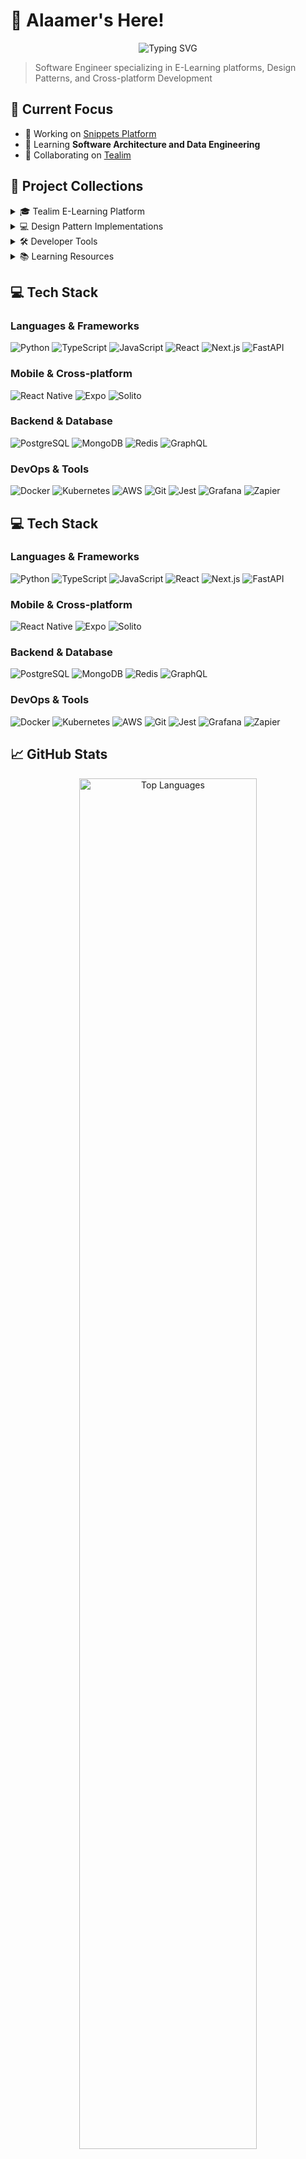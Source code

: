# 👋 Alaamer's Here!

<div align="center">
  <img src="https://readme-typing-svg.demolab.com?font=Fira+Code&weight=600&size=28&duration=3000&pause=1000&color=FF2ECD&center=true&vCenter=true&random=false&width=435&lines=Hi+%F0%9F%91%8B%2C+I'm+Amr+Mohamed;Full-Stack+Developer;Software+Architect;E-Learning+Enthusiast" alt="Typing SVG" />
</div>

> Software Engineer specializing in E-Learning platforms, Design Patterns, and Cross-platform Development

## 🎯 Current Focus
- 🔭 Working on [Snippets Platform](https://github.com/alaamer12/snippets-frontend)
- 🌱 Learning **Software Architecture and Data Engineering**
- 🤝 Collaborating on [Tealim](https://github.com/alaamer12/tealim-app)

## 📂 Project Collections

<details>
<summary>🎓 Tealim E-Learning Platform</summary>

- [tealim](https://github.com/alaamer12/tealim) - Core platform
- [tealim-frontend](https://github.com/alaamer12/tealimFrontend) - Web interface
- [tealim-app](https://github.com/alaamer12/tealim-app) - Mobile application
- [tealim-backend](https://github.com/alaamer12/tealim-backend) - Backend services
</details>

<details>
<summary>💻 Design Pattern Implementations</summary>

**Creational**
- [builder-pattern](https://github.com/alaamer12/builder_pattern_t) - Step-by-step object construction
- [factory-pattern](https://github.com/alaamer12/factory_pattern_t) - Object creation methods
- [abstract-factory](https://github.com/alaamer12/abstract_factory) - Family of related objects
- [prototype-pattern](https://github.com/alaamer12/prototype_pattern) - Object cloning
- [singleton-pattern](https://github.com/alaamer12/singleton_t) - Single instance objects

**Structural**
- [adapter-pattern](https://github.com/alaamer12/adapter_pattern_t) - Interface adaptation
- [bridge-pattern](https://github.com/alaamer12/bridge_pattern) - Implementation separation
- [composite-pattern](https://github.com/alaamer12/composite) - Tree structures
- [decorator-pattern](https://github.com/alaamer12/decorator_pattern) - Dynamic functionality
- [facade-pattern](https://github.com/alaamer12/facade) - Simplified interface
</details>

<details>
<summary>🛠️ Developer Tools</summary>

- [compressit](https://github.com/alaamer12/compressit) - File compression utility
- [DailyLogger](https://github.com/alaamer12/DailyLogger) - Activity tracking
- [probackuper](https://github.com/alaamer12/probackuper) - Backup solution
- [logsys](https://github.com/alaamer12/logsys) - Secure logging
- [improcess](https://github.com/alaamer12/improcess) - Image processing
</details>

<details>
<summary>📚 Learning Resources</summary>

- [fastapi_t](https://github.com/alaamer12/fastapi_t) - FastAPI tutorials
- [clean_code_t](https://github.com/alaamer12/clean_code_t) - Clean code practices
- [dsa_t](https://github.com/alaamer12/dsa_t) - Data Structures & Algorithms
- [cloud_service_t](https://github.com/alaamer12/cloud_service_t) - Cloud services
</details>

## 💻 Tech Stack

### Languages & Frameworks
![Python](https://img.shields.io/badge/-Python-3776AB?style=flat-square&logo=Python&logoColor=white)
![TypeScript](https://img.shields.io/badge/-TypeScript-007ACC?style=flat-square&logo=typescript&logoColor=white)
![JavaScript](https://img.shields.io/badge/-JavaScript-F7DF1E?style=flat-square&logo=javascript&logoColor=black)
![React](https://img.shields.io/badge/-React-61DAFB?style=flat-square&logo=react&logoColor=black)
![Next.js](https://img.shields.io/badge/-Next.js-000000?style=flat-square&logo=next.js&logoColor=white)
![FastAPI](https://img.shields.io/badge/-FastAPI-009688?style=flat-square&logo=fastapi&logoColor=white)

### Mobile & Cross-platform
![React Native](https://img.shields.io/badge/-React_Native-61DAFB?style=flat-square&logo=react&logoColor=black)
![Expo](https://img.shields.io/badge/-Expo-000020?style=flat-square&logo=expo&logoColor=white)
![Solito](https://img.shields.io/badge/-Solito-black?style=flat-square)

### Backend & Database
![PostgreSQL](https://img.shields.io/badge/-PostgreSQL-336791?style=flat-square&logo=postgresql&logoColor=white)
![MongoDB](https://img.shields.io/badge/-MongoDB-47A248?style=flat-square&logo=mongodb&logoColor=white)
![Redis](https://img.shields.io/badge/-Redis-DC382D?style=flat-square&logo=redis&logoColor=white)
![GraphQL](https://img.shields.io/badge/-GraphQL-E10098?style=flat-square&logo=graphql&logoColor=white)

### DevOps & Tools
![Docker](https://img.shields.io/badge/-Docker-2496ED?style=flat-square&logo=docker&logoColor=white)
![Kubernetes](https://img.shields.io/badge/-Kubernetes-326CE5?style=flat-square&logo=kubernetes&logoColor=white)
![AWS](https://img.shields.io/badge/-AWS-232F3E?style=flat-square&logo=amazon-aws&logoColor=white)
![Git](https://img.shields.io/badge/-Git-F05032?style=flat-square&logo=git&logoColor=white)
![Jest](https://img.shields.io/badge/-Jest-C21325?style=flat-square&logo=jest&logoColor=white)
![Grafana](https://img.shields.io/badge/-Grafana-F46800?style=flat-square&logo=grafana&logoColor=white)
![Zapier](https://img.shields.io/badge/-Zapier-FF4A00?style=flat-square&logo=zapier&logoColor=white)

## 💻 Tech Stack

### Languages & Frameworks
![Python](https://img.shields.io/badge/-Python-3776AB?style=flat-square&logo=Python&logoColor=white)
![TypeScript](https://img.shields.io/badge/-TypeScript-007ACC?style=flat-square&logo=typescript&logoColor=white)
![JavaScript](https://img.shields.io/badge/-JavaScript-F7DF1E?style=flat-square&logo=javascript&logoColor=black)
![React](https://img.shields.io/badge/-React-61DAFB?style=flat-square&logo=react&logoColor=black)
![Next.js](https://img.shields.io/badge/-Next.js-000000?style=flat-square&logo=next.js&logoColor=white)
![FastAPI](https://img.shields.io/badge/-FastAPI-009688?style=flat-square&logo=fastapi&logoColor=white)

### Mobile & Cross-platform
![React Native](https://img.shields.io/badge/-React_Native-61DAFB?style=flat-square&logo=react&logoColor=black)
![Expo](https://img.shields.io/badge/-Expo-000020?style=flat-square&logo=expo&logoColor=white)
![Solito](https://img.shields.io/badge/-Solito-black?style=flat-square)

### Backend & Database
![PostgreSQL](https://img.shields.io/badge/-PostgreSQL-336791?style=flat-square&logo=postgresql&logoColor=white)
![MongoDB](https://img.shields.io/badge/-MongoDB-47A248?style=flat-square&logo=mongodb&logoColor=white)
![Redis](https://img.shields.io/badge/-Redis-DC382D?style=flat-square&logo=redis&logoColor=white)
![GraphQL](https://img.shields.io/badge/-GraphQL-E10098?style=flat-square&logo=graphql&logoColor=white)

### DevOps & Tools
![Docker](https://img.shields.io/badge/-Docker-2496ED?style=flat-square&logo=docker&logoColor=white)
![Kubernetes](https://img.shields.io/badge/-Kubernetes-326CE5?style=flat-square&logo=kubernetes&logoColor=white)
![AWS](https://img.shields.io/badge/-AWS-232F3E?style=flat-square&logo=amazon-aws&logoColor=white)
![Git](https://img.shields.io/badge/-Git-F05032?style=flat-square&logo=git&logoColor=white)
![Jest](https://img.shields.io/badge/-Jest-C21325?style=flat-square&logo=jest&logoColor=white)
![Grafana](https://img.shields.io/badge/-Grafana-F46800?style=flat-square&logo=grafana&logoColor=white)
![Zapier](https://img.shields.io/badge/-Zapier-FF4A00?style=flat-square&logo=zapier&logoColor=white)

## 📈 GitHub Stats

<div align="center" justify="center">
<!--   <img src="https://github-readme-streak-stats.herokuapp.com/?user=alaamer12&theme=radical" alt="GitHub Streak" /> -->
  <img width="75%" src="https://github-readme-stats.vercel.app/api/top-langs?username=alaamer12&show_icons=true&locale=en&layout=compact&theme=radical" alt="Top Languages" />
</div>

## 📚 Latest Content
- [Technical Articles](https://github.com/alaamer12/Posts)
- [Research Papers](https://github.com/alaamer12/Researches_and_Docs)
- [Documentation](https://github.com/alaamer12/Documentations)

## 🤝 Connect With Me
- 💼 [LinkedIn](https://linkedin.com/in/alaamer12)
- 🌐 [Portfolio](https://portfolio-qiw8.vercel.app/)
- 📫 [Email](mailto:amrmuhamed86@gmail.com)
- 🐦 [Twitter](https://twitter.com/alaamer12)
